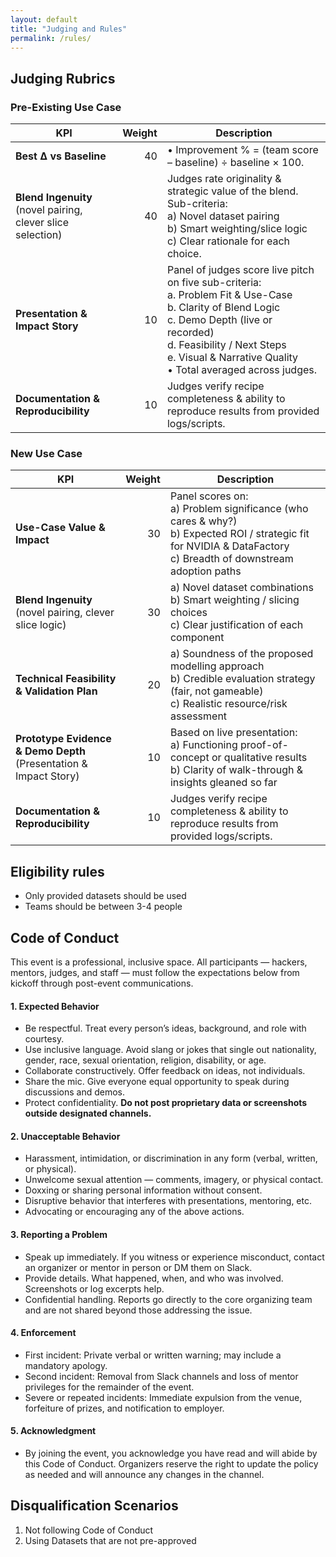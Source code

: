 ```yaml
---
layout: default
title: "Judging and Rules"
permalink: /rules/
---
```


## Judging Rubrics

### Pre-Existing Use Case

| KPI | Weight | Description |
|-----|-------:|-----------------------------------------|
| **Best Δ vs Baseline** | 40 |• Improvement % = (team score – baseline) ÷ baseline × 100. |
| **Blend Ingenuity** <br>(novel pairing, clever slice selection) | 40 | Judges rate originality & strategic value of the blend.<br>Sub-criteria:<br>a) Novel dataset pairing<br>b) Smart weighting/slice logic<br>c) Clear rationale for each choice. |
| **Presentation & Impact Story** | 10 | Panel of judges score live pitch on five sub-criteria:<br>a. Problem Fit & Use-Case<br>b. Clarity of Blend Logic<br>c. Demo Depth (live or recorded)<br>d. Feasibility / Next Steps<br>e. Visual & Narrative Quality<br>• Total averaged across judges. |
| **Documentation & Reproducibility** | 10 | Judges verify recipe completeness & ability to reproduce results from provided logs/scripts. |


### New Use Case

| KPI | Weight | Description |
|-----|-------:|---------------------------------|
| **Use-Case Value & Impact** | 30 | Panel scores on:<br>a) Problem significance (who cares & why?)<br>b) Expected ROI / strategic fit for NVIDIA & DataFactory<br>c) Breadth of downstream adoption paths |
| **Blend Ingenuity** <br>(novel pairing, clever slice logic) | 30 | a) Novel dataset combinations<br>b) Smart weighting / slicing choices<br>c) Clear justification of each component |
| **Technical Feasibility & Validation Plan** | 20 | a) Soundness of the proposed modelling approach<br>b) Credible evaluation strategy (fair, not gameable)<br>c) Realistic resource/risk assessment |
| **Prototype Evidence & Demo Depth** <br>(Presentation & Impact Story) | 10 | Based on live presentation:<br>a) Functioning proof-of-concept or qualitative results<br>b) Clarity of walk-through & insights gleaned so far |
| **Documentation & Reproducibility** | 10 | Judges verify recipe completeness & ability to reproduce results from provided logs/scripts. |

## Eligibility rules
- Only provided datasets should be used
- Teams should be between 3-4 people
  
## Code of Conduct
This event is a professional, inclusive space. All participants — hackers, mentors, judges, and staff — must follow the expectations below from kickoff through post-event communications.
#### 1. **Expected Behavior**
- Be respectful. Treat every person’s ideas, background, and role with courtesy.
- Use inclusive language. Avoid slang or jokes that single out nationality, gender, race, sexual orientation, religion, disability, or age.
- Collaborate constructively. Offer feedback on ideas, not individuals.
- Share the mic. Give everyone equal opportunity to speak during discussions and demos.
- Protect confidentiality. **Do not post proprietary data or screenshots outside designated channels.**
#### 2. **Unacceptable Behavior**
- Harassment, intimidation, or discrimination in any form (verbal, written, or physical).
- Unwelcome sexual attention — comments, imagery, or physical contact.
- Doxxing or sharing personal information without consent.
- Disruptive behavior that interferes with presentations, mentoring, etc.
- Advocating or encouraging any of the above actions.
#### 3. **Reporting a Problem**
- Speak up immediately. If you witness or experience misconduct, contact an organizer or mentor in person or DM them on Slack.
- Provide details. What happened, when, and who was involved. Screenshots or log excerpts help.
- Confidential handling. Reports go directly to the core organizing team and are not shared beyond those addressing the issue.
#### 4. **Enforcement**
- First incident: Private verbal or written warning; may include a mandatory apology.
- Second incident: Removal from Slack channels and loss of mentor privileges for the remainder of the event.
- Severe or repeated incidents: Immediate expulsion from the venue, forfeiture of prizes, and notification to employer.
#### 5. **Acknowledgment**
- By joining the event, you acknowledge you have read and will abide by this Code of Conduct. Organizers reserve the right to update the policy as needed and will announce any changes in the channel.

## Disqualification Scenarios
1. Not following Code of Conduct
2. Using Datasets that are not pre-approved
